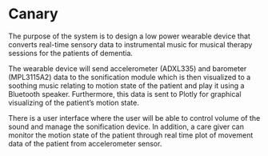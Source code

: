 # Canary

The purpose of the system is to design a low power wearable device that converts real-time sensory data to instrumental music for musical therapy sessions for the patients of dementia.

The wearable device will send accelerometer (ADXL335) and barometer (MPL3115A2) data to the sonification module which is then visualized to a soothing music relating to motion state of the patient and play it using a Bluetooth speaker. Furthermore, this data is sent to Plotly for graphical visualizing of the patient’s motion state.

There is a user interface where the user will be able to control volume of the sound and manage the sonification device. In addition, a care giver can monitor the motion state of the patient through real time plot of movement data of the patient from accelerometer sensor.
